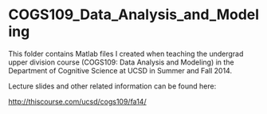 # COGS109_Data_Analysis_and_Modeling

This folder contains Matlab files I created when teaching the undergrad upper division course (COGS109: Data Analysis and Modeling)
in the Department of Cognitive Science at UCSD in Summer and Fall 2014. 

Lecture slides and other related information can be found here:

http://thiscourse.com/ucsd/cogs109/fa14/
